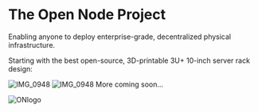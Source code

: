 # The Open Node Project
Enabling anyone to deploy enterprise-grade, decentralized physical infrastructure.

Starting with the best open-source, 3D-printable 3U+ 10-inch server rack design:

![IMG_0948](https://github.com/user-attachments/assets/9e8bf610-d241-4fcd-8ff2-a7f76825573e)
![IMG_0948](https://github.com/garrettekinsman/OpenNode/blob/main/Images/OpenNode_Prototype.jpg)
More coming soon... 

![ONlogo](https://github.com/user-attachments/assets/811353ff-a9cc-4ec7-a5a6-4fb195f77f63)

